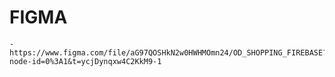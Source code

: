 # FIGMA

    - https://www.figma.com/file/aG97QOSHkN2w0HWHMOmn24/OD_SHOPPING_FIREBASE?node-id=0%3A1&t=ycjDynqxw4C2KkM9-1
